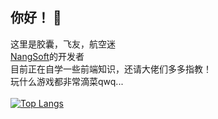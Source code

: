 ## 你好！ 👋
这里是胶囊，飞友，航空迷<br>
<a href="https://jiaonang.gq">NangSoft</a>的开发者<br>
目前正在自学一些前端知识，还请大佬们多多指教！<br>
玩什么游戏都非常滴菜qwq...<br><br>
[![Top Langs](https://github-readme-stats.vercel.app/api/top-langs/?username=Teares&layout=compact)](https://github.com/anuraghazra/github-readme-stats)
